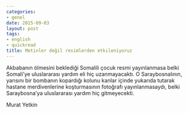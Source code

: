 ```yaml
---
categories:
- genel
date: 2015-09-03
layout: post
tags:
- english
- quickread
title: Metinler değil resimlerden etkileniyoruz
---
```


Akbabanın ölmesini beklediği Somalili çocuk resmi yayınlanmasa belki Somali’ye uluslararası yardım eli hiç uzanmayacaktı. O Saraybosnalının, yarısını bir bombanın kopardığı kolunu kanlar içinde yukarıda tutarak hastane merdivenlerine koşturmasının fotoğrafı yayınlanmasaydı, belki Saraybosna’ya uluslararası yardım hiç gitmeyecekti.

Murat Yetkin
